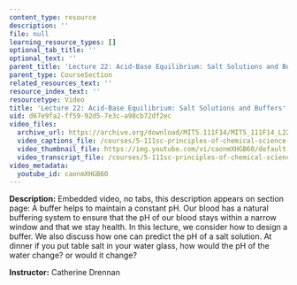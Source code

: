 ```yaml
---
content_type: resource
description: ''
file: null
learning_resource_types: []
optional_tab_title: ''
optional_text: ''
parent_title: 'Lecture 22: Acid-Base Equilibrium: Salt Solutions and Buffers'
parent_type: CourseSection
related_resources_text: ''
resource_index_text: ''
resourcetype: Video
title: 'Lecture 22: Acid-Base Equilibrium: Salt Solutions and Buffers'
uid: d67e9fa2-ff59-92d5-7e3c-a98cb72df2ec
video_files:
  archive_url: https://archive.org/download/MIT5.111F14/MIT5_111F14_L22_300k.mp4
  video_captions_file: /courses/5-111sc-principles-of-chemical-science-fall-2014/bf9c25b1ab0a5b06b8d2d13cff780e47_caonmXHGB60.vtt
  video_thumbnail_file: https://img.youtube.com/vi/caonmXHGB60/default.jpg
  video_transcript_file: /courses/5-111sc-principles-of-chemical-science-fall-2014/01fe21eed48df22c6de4bcbda7acf65e_caonmXHGB60.pdf
video_metadata:
  youtube_id: caonmXHGB60
---
```


**Description:** Embedded video, no tabs, this description appears on section page: A buffer helps to maintain a constant pH. Our blood has a natural buffering system to ensure that the pH of our blood stays within a narrow window and that we stay health. In this lecture, we consider how to design a buffer. We also discuss how one can predict the pH of a salt solution. At dinner if you put table salt in your water glass, how would the pH of the water change? or would it change?

**Instructor:** Catherine Drennan